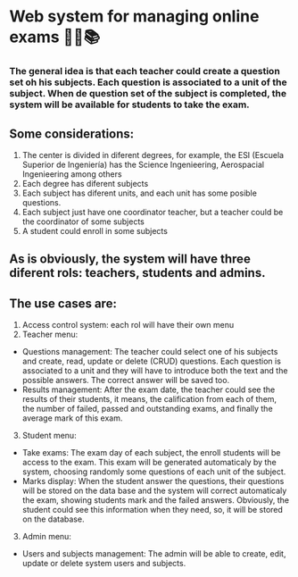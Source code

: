 # Web system for managing online exams 👨‍🏫📚


### The general idea is that each teacher could create a question set oh his subjects. Each question is associated to a unit of the subject. When de question set of the subject is completed, the system will be available for students to take the exam.

## Some considerations:

1. The center is divided in diferent degrees, for example, the ESI (Escuela Superior de Ingeniería) has the Science Ingenieering, Aerospacial Ingenieering among others
2. Each degree has diferent subjects
3. Each subject has diferent units, and each unit has some posible questions.
4. Each subject just have one coordinator teacher, but a teacher could be the coordinator of some subjects
5. A student could enroll in some subjects

## As is obviously, the system will have three diferent rols: teachers, students and admins. 
## The use cases are:
1. Access control system: each rol will have their own menu
2. Teacher menu: 
* Questions management: The teacher could select one of his subjects and create, read, update or delete (CRUD) questions. Each question is associated to a unit and they will have to introduce both the text and the possible answers. The correct answer will be saved too.
* Results management: After the exam date, the teacher could see the results of their students, it means, the calification from each of them, the number of failed, passed and outstanding exams, and finally the average mark of this exam.
3. Student menu: 
* Take exams: The exam day of each subject, the enroll students will be access to the exam. This exam will be generated automaticaly by the system, choosing randomly some questions of each unit of the subject.
* Marks display: When the student answer the questions, their questions will be stored on the data base and the system will correct automaticaly the exam, showing students mark and the failed answers. Obviously, the student could see this information when they need, so, it will be stored on the database.
3. Admin menu: 
* Users and subjects management: The admin will be able to create, edit, update or delete system users and subjects.
